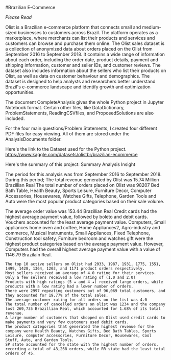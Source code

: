 #Brazilian E-Commerce


*Please Read*

Olist is a Brazilian e-commerce platform that connects small and medium-sized businesses to customers across Brazil. The platform operates as a marketplace, where merchants can list their products and services and customers can browse and purchase them online.
The Olist sales dataset is a collection of anonymized data about orders placed on the Olist from September 2016 to September 2018. It contains a wide range of information about each order, including the order date, product details, payment and shipping information, customer and seller IDs, and customer reviews. The dataset also includes information about the sellers who list their products on Olist, as well as data on customer behaviour and demographics. The dataset is designed to help analysts and researchers better understand Brazil's e-commerce landscape and identify growth and optimization opportunities.

The document CompleteAnalysis gives the whole Python project in Jupyter Notebook format. Certain other files, like DataDictionary, ProblemStatements, ReadingCSVfiles, and ProposedSolutions are also included.

For the four main questions/Problem Statements, I created four different PDF files for easy viewing. All of them are stored under the AnalysisDocuments folder.

Here's the link to the Dataset used for the Python project.
https://www.kaggle.com/datasets/olistbr/brazilian-ecommerce

Here's the summary of this project:
Summary Analysis Insight

The period for this analysis was from September 2016 to September 2018. During this period;
The total revenue generated by Olist was 15.74 Million Brazillian Real
The total number of orders placed on Olist was 98207
Bed Bath Table, Health Beauty, Sports Leisure, Furniture Decor, Computer Accessories, Housewares, Watches Gifts, Telephone, Garden Tools and Auto were the most popular product categories based on their sale volume.

The average order value was 153.44 Brazillian Real
Credit cards had the highest average payment value, followed by boleto and debit cards. Vouchers accounted for the least average payment value.
Computers, Small appliances home oven and coffee, Home Appliances2, Agro-industry and commerce, Musical Instruments, Small Appliances, Fixed Telephone, Construction tool safety, Furniture bedroom and watches gift were the highest product categories based on the average payment value. However, Computers had the overall highest average payment value with a value of 1146.79 Brazilain Real.

    The top 10 active sellers on Olist had 2033, 1987, 1931, 1775, 1551, 1499, 1428, 1364, 1203, and 1171 product orders respectively.
    Most sellers received an average of 4.0 rating for their services. Only a few sellers received a low rating of (1.0 and 2.0)
    Products with high ratings (5 ★ and 4 ★) received large orders, while products with a low rating had a lower number of orders.
    There were 2997 repeating customers out of 96,069 total customers, and they accounted for 19.77% of the total sales.
    The average customer rating for all orders on the list was 4.0
    The total number of cancelled orders on olist was 1234 and the company lost 269,735 Brazillian Real, which accounted for 1.68% of its total revenue.
    A large number of customers that shopped on Olist used credit cards to make payments and very few customers used debit cards.
    The product categories that generated the highest revenue for the company were Health Beauty, Watches Gifts, Bed Bath Tables, Sports Leisure, computer accessories, Furniture Decor, Housewares, Cool Stuff, Auto, and Garden Tools.
    SP state accounted for the state with the highest number of orders, recording a total of 43,268 orders, while RR state had the least total orders of 45.
